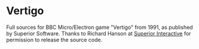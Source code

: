 # Vertigo
Full sources for BBC Micro/Electron game "Vertigo" from 1991, as published by Superior Software. Thanks to Richard Hanson at
[Superior Interactive](https://www.superiorinteractive.com/) for permission to release the source code. 
